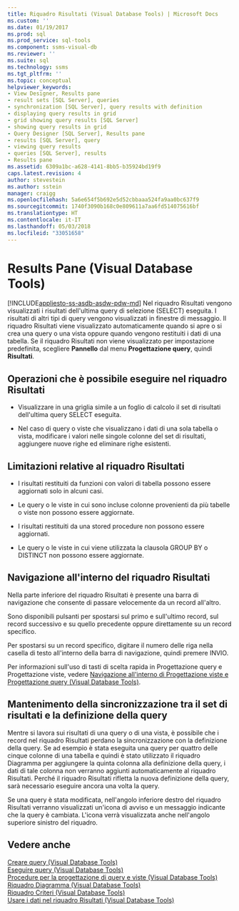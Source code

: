 ```yaml
---
title: Riquadro Risultati (Visual Database Tools) | Microsoft Docs
ms.custom: ''
ms.date: 01/19/2017
ms.prod: sql
ms.prod_service: sql-tools
ms.component: ssms-visual-db
ms.reviewer: ''
ms.suite: sql
ms.technology: ssms
ms.tgt_pltfrm: ''
ms.topic: conceptual
helpviewer_keywords:
- View Designer, Results pane
- result sets [SQL Server], queries
- synchronization [SQL Server], query results with definition
- displaying query results in grid
- grid showing query results [SQL Server]
- showing query results in grid
- Query Designer [SQL Server], Results pane
- results [SQL Server], query
- viewing query results
- queries [SQL Server], results
- Results pane
ms.assetid: 6309a1bc-a628-4141-8bb5-b35924bd19f9
caps.latest.revision: 4
author: stevestein
ms.author: sstein
manager: craigg
ms.openlocfilehash: 5a6e654f5b692e5d52cbbaaa524fa9aa0bc637f9
ms.sourcegitcommit: 1740f3090b168c0e809611a7aa6fd514075616bf
ms.translationtype: HT
ms.contentlocale: it-IT
ms.lasthandoff: 05/03/2018
ms.locfileid: "33051658"
---
```

# <a name="results-pane-visual-database-tools"></a>Results Pane (Visual Database Tools)
[!INCLUDE[appliesto-ss-asdb-asdw-pdw-md](../../includes/appliesto-ss-asdb-asdw-pdw-md.md)]
Nel riquadro Risultati vengono visualizzati i risultati dell'ultima query di selezione (SELECT) eseguita. I risultati di altri tipi di query vengono visualizzati in finestre di messaggio. Il riquadro Risultati viene visualizzato automaticamente quando si apre o si crea una query o una vista oppure quando vengono restituiti i dati di una tabella. Se il riquadro Risultati non viene visualizzato per impostazione predefinita, scegliere **Pannello** dal menu **Progettazione query**, quindi **Risultati**.  
  
## <a name="what-you-can-do-in-the-results-pane"></a>Operazioni che è possibile eseguire nel riquadro Risultati  
  
-   Visualizzare in una griglia simile a un foglio di calcolo il set di risultati dell'ultima query SELECT eseguita.  
  
-   Nel caso di query o viste che visualizzano i dati di una sola tabella o vista, modificare i valori nelle singole colonne del set di risultati, aggiungere nuove righe ed eliminare righe esistenti.  
  
## <a name="limitations-in-the-results-pane"></a>Limitazioni relative al riquadro Risultati  
  
-   I risultati restituiti da funzioni con valori di tabella possono essere aggiornati solo in alcuni casi.  
  
-   Le query o le viste in cui sono incluse colonne provenienti da più tabelle o viste non possono essere aggiornate.  
  
-   I risultati restituiti da una stored procedure non possono essere aggiornati.  
  
-   Le query o le viste in cui viene utilizzata la clausola GROUP BY o DISTINCT non possono essere aggiornate.  
  
## <a name="navigating-in-the-results-pane"></a>Navigazione all'interno del riquadro Risultati  
Nella parte inferiore del riquadro Risultati è presente una barra di navigazione che consente di passare velocemente da un record all'altro.  
  
Sono disponibili pulsanti per spostarsi sul primo e sull'ultimo record, sul record successivo e su quello precedente oppure direttamente su un record specifico.  
  
Per spostarsi su un record specifico, digitare il numero delle riga nella casella di testo all'interno della barra di navigazione, quindi premere INVIO.  
  
Per informazioni sull'uso di tasti di scelta rapida in Progettazione query e Progettazione viste, vedere [Navigazione all'interno di Progettazione viste e Progettazione query &#40;Visual Database Tools&#41;](../../ssms/visual-db-tools/navigate-in-the-query-and-view-designer-visual-database-tools.md).  
  
## <a name="keeping-the-results-set-synchronized-with-the-query-definition"></a>Mantenimento della sincronizzazione tra il set di risultati e la definizione della query  
Mentre si lavora sui risultati di una query o di una vista, è possibile che i record nel riquadro Risultati perdano la sincronizzazione con la definizione della query. Se ad esempio è stata eseguita una query per quattro delle cinque colonne di una tabella e quindi è stato utilizzato il riquadro Diagramma per aggiungere la quinta colonna alla definizione della query, i dati di tale colonna non verranno aggiunti automaticamente al riquadro Risultati. Perché il riquadro Risultati rifletta la nuova definizione della query, sarà necessario eseguire ancora una volta la query.  
  
Se una query è stata modificata, nell'angolo inferiore destro del riquadro Risultati verranno visualizzati un'icona di avviso e un messaggio indicante che la query è cambiata. L'icona verrà visualizzata anche nell'angolo superiore sinistro del riquadro.  
  
## <a name="see-also"></a>Vedere anche  
[Creare query &#40;Visual Database Tools&#41;](../../ssms/visual-db-tools/create-queries-visual-database-tools.md)  
[Eseguire query &#40;Visual Database Tools&#41;](../../ssms/visual-db-tools/run-queries-visual-database-tools.md)  
[Procedure per la progettazione di query e viste &#40;Visual Database Tools&#41;](../../ssms/visual-db-tools/design-queries-and-views-how-to-topics-visual-database-tools.md)  
[Riquadro Diagramma &#40;Visual Database Tools&#41;](../../ssms/visual-db-tools/diagram-pane-visual-database-tools.md)  
[Riquadro Criteri &#40;Visual Database Tools&#41;](../../ssms/visual-db-tools/criteria-pane-visual-database-tools.md)  
[Usare i dati nel riquadro Risultati &#40;Visual Database Tools&#41;](../../ssms/visual-db-tools/work-with-data-in-the-results-pane-visual-database-tools.md)  
  
